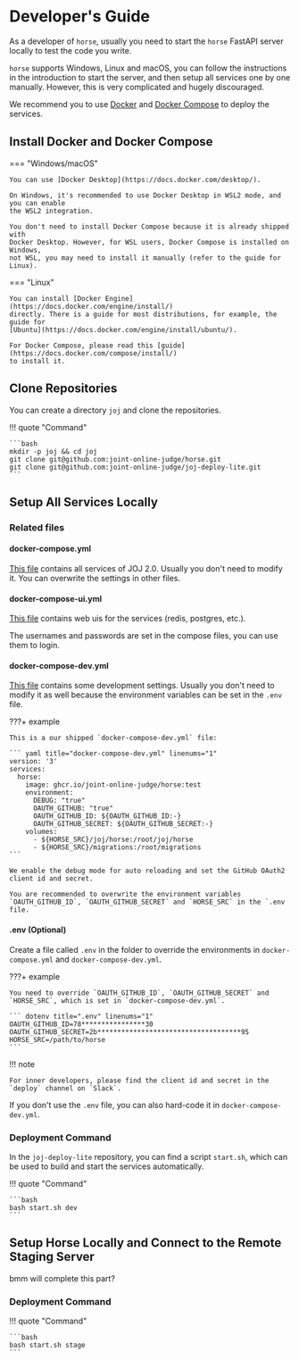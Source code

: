 # Developer's Guide

As a developer of `horse`, usually you need to start the `horse` FastAPI server locally 
to test the code you write.

`horse` supports Windows, Linux and macOS, you can follow the instructions in the 
introduction  to start the server, and then setup all services one by one manually. 
However, this is very complicated and hugely discouraged.

We recommend you to use [Docker](https://docs.docker.com/get-started/overview/) and 
[Docker Compose](https://docs.docker.com/compose/) to deploy the services.


## Install Docker and Docker Compose


=== "Windows/macOS"

    You can use [Docker Desktop](https://docs.docker.com/desktop/).

    On Windows, it's recommended to use Docker Desktop in WSL2 mode, and you can enable
    the WSL2 integration. 

    You don't need to install Docker Compose because it is already shipped with 
    Docker Desktop. However, for WSL users, Docker Compose is installed on Windows,
    not WSL, you may need to install it manually (refer to the guide for Linux).
    

=== "Linux"

    You can install [Docker Engine](https://docs.docker.com/engine/install/) 
    directly. There is a guide for most distributions, for example, the guide for 
    [Ubuntu](https://docs.docker.com/engine/install/ubuntu/).

    For Docker Compose, please read this [guide](https://docs.docker.com/compose/install/) 
    to install it.

## Clone Repositories

You can create a directory `joj` and clone the repositories.

!!! quote "Command"

    ```bash
    mkdir -p joj && cd joj
    git clone git@github.com:joint-online-judge/horse.git
    git clone git@github.com:joint-online-judge/joj-deploy-lite.git
    ```


## Setup All Services Locally

### Related files

#### docker-compose.yml

[This file](https://github.com/joint-online-judge/joj-deploy-lite/blob/master/docker-compose.yml) contains all services of JOJ 2.0. Usually you don't need to modify it. You can overwrite the settings in other files.

#### docker-compose-ui.yml

[This file](https://github.com/joint-online-judge/joj-deploy-lite/blob/master/docker-compose-ui.yml) contains web uis for the services (redis, postgres, etc.).

The usernames and passwords are set in the compose files, you can use them to login.

#### docker-compose-dev.yml

[This file](https://github.com/joint-online-judge/joj-deploy-lite/blob/master/docker-compose-dev.yml) contains some development settings. Usually you don't need to modify it as well because the environment variables can be set in the `.env` file. 

???+ example

    This is a our shipped `docker-compose-dev.yml` file:

    ``` yaml title="docker-compose-dev.yml" linenums="1"
    version: '3'
    services:
      horse:
        image: ghcr.io/joint-online-judge/horse:test
        environment:
          DEBUG: "true"
          OAUTH_GITHUB: "true"
          OAUTH_GITHUB_ID: ${OAUTH_GITHUB_ID:-}
          OAUTH_GITHUB_SECRET: ${OAUTH_GITHUB_SECRET:-}
        volumes:
          - ${HORSE_SRC}/joj/horse:/root/joj/horse
          - ${HORSE_SRC}/migrations:/root/migrations
    ```

    We enable the debug mode for auto reloading and set the GitHub OAuth2 client id and secret.

    You are recommended to overwrite the environment variables `OAUTH_GITHUB_ID`, `OAUTH_GITHUB_SECRET` and `HORSE_SRC` in the `.env file. 


#### .env (Optional)

Create a file called `.env` in the folder to override the environments in `docker-compose.yml` and `docker-compose-dev.yml`.

???+ example

    You need to override `OAUTH_GITHUB_ID`, `OAUTH_GITHUB_SECRET` and `HORSE_SRC`, which is set in `docker-compose-dev.yml`.

    ``` dotenv title=".env" linenums="1"
    OAUTH_GITHUB_ID=78****************30
    OAUTH_GITHUB_SECRET=2b************************************95
    HORSE_SRC=/path/to/horse
    ```

!!! note

    For inner developers, please find the client id and secret in the `deploy` channel on `Slack`.

If you don't use the `.env` file, you can also hard-code it in `docker-compose-dev.yml`.


### Deployment Command

In the `joj-deploy-lite` repository, you can find a script `start.sh`, which can be used to build and start the services automatically.

!!! quote "Command"

    ```bash
    bash start.sh dev
    ```

## Setup Horse Locally and Connect to the Remote Staging Server

bmm will complete this part?

### Deployment Command

!!! quote "Command"

    ```bash
    bash start.sh stage
    ```
